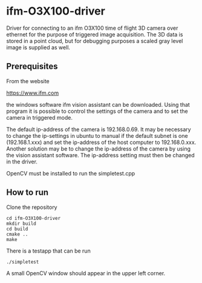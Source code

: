 # ifm-O3X100-driver

Driver for connecting to an ifm O3X100 time of flight 3D camera over ethernet for the purpose of triggered image acquisition. The 3D data is stored in a point cloud, but for debugging purposes a scaled gray level image is supplied as well. 

## Prerequisites

From the website

https://www.ifm.com

the windows software ifm vision assistant can be downloaded. Using that program it is possible to control the settings of the camera and to set the camera in triggered mode.

The default ip-address of the camera is 192.168.0.69. It may be necessary to change the ip-settings in ubuntu to manual if the default subnet is one (192.168.1.xxx) and set the ip-address of the host computer to 192.168.0.xxx. Another solution may be to change the ip-address of the camera by using the vision assistant software. The ip-address setting must then be changed in the driver.

OpenCV must be installed to run the simpletest.cpp

## How to run

Clone the repository

```
cd ifm-O3X100-driver
mkdir build
cd build
cmake ..
make
```

There is a testapp that can be run

`./simpletest`

A small OpenCV window should appear in the upper left corner.
